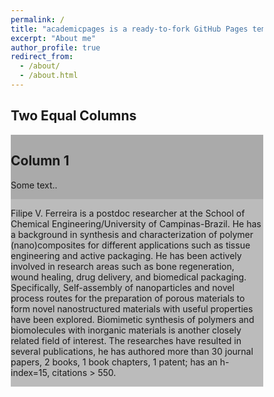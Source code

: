 ```yaml
---
permalink: /
title: "academicpages is a ready-to-fork GitHub Pages template for academic personal websites"
excerpt: "About me"
author_profile: true
redirect_from: 
  - /about/
  - /about.html
---
```


<head>
<meta name="viewport" content="width=device-width, initial-scale=1">
<style>
* {
  box-sizing: border-box;
}

/* Create two equal columns that floats next to each other */
.column {
  float: left;
  width: 50%;
  padding: 10px;
  height: 300px; /* Should be removed. Only for demonstration */
}

/* Clear floats after the columns */
.row:after {
  content: "";
  display: table;
  clear: both;
}
</style>
</head>
<body>

<h2>Two Equal Columns</h2>

<div class="row">
  <div class="column" style="background-color:#aaa;">
    <h2>Column 1</h2>
    <p>Some text..</p>
  </div>
  <div class="column" style="background-color:#bbb;">
     <p>Filipe V. Ferreira is a postdoc researcher at the School of Chemical Engineering/University of Campinas-Brazil. He has a background in synthesis and characterization of polymer (nano)composites for different applications such as tissue engineering and active packaging. He has been actively involved in research areas such as bone regeneration, wound healing, drug delivery, and biomedical packaging. Specifically, Self-assembly of nanoparticles and novel process routes for the preparation of porous materials to form novel nanostructured materials with useful properties have been explored. Biomimetic synthesis of polymers and biomolecules with inorganic materials is another closely related field of interest. The researches have resulted in several publications, he has authored more than 30 journal papers, 2 books, 1 book chapters, 1 patent; has an h-index=15, citations > 550.</p>
  </div>
</div>

</body>

